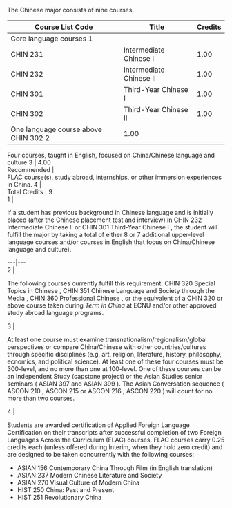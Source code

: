The Chinese major consists of nine courses.

Course List  Code  |  Title  |  Credits  
---|---|---  
Core language courses  1  |  
CHIN 231  |  Intermediate Chinese I  |  1.00  
CHIN 232  |  Intermediate Chinese II  |  1.00  
CHIN 301  |  Third-Year Chinese I  |  1.00  
CHIN 302  |  Third-Year Chinese II  |  1.00  
One language course above CHIN 302  2  |  1.00  
Four courses, taught in English, focused on China/Chinese language and culture
3  |  4.00  
Recommended  |  
FLAC course(s), study abroad, internships, or other immersion experiences in
China.  4  |  
Total Credits  |  9  
1  |

If a student has previous background in Chinese language and is initially
placed (after the Chinese placement test and interview) in  CHIN 232
Intermediate Chinese II  or  CHIN 301 Third-Year Chinese I  , the student will
fulfill the major by taking a total of either 8 or 7 additional upper-level
language courses and/or courses in English that focus on China/Chinese
language and culture).  
  
---|---  
2  |

The following courses currently fulfill this requirement:  CHIN 320 Special
Topics in Chinese  ,  CHIN 351 Chinese Language and Society through the Media
,  CHIN 360 Professional Chinese  , or the equivalent of a  CHIN 320  or above
course taken during _Term in China_ at ECNU and/or other approved study abroad
language programs.  
  
3  |

At least one course must examine transnationalism/regionalism/global
perspectives or compare China/Chinese with other countries/cultures through
specific disciplines (e.g. art, religion, literature, history, philosophy,
ecnomics, and political science). At least one of these four courses must be
300-level, and no more than one at 100-level. One of these courses can be an
Independent Study (capstone project) or the Asian Studies senior seminars (
ASIAN 397  and  ASIAN 399  ). The Asian Conversation sequence (  ASCON 210  ,
ASCON 215  or  ASCON 216  ,  ASCON 220  ) will count for no more than two
courses.  
  
4  |

Students are awarded certification of Applied Foreign Language Certification
on their transcripts after successful completion of two Foreign Languages
Across the Curriculum (FLAC) courses. FLAC courses carry 0.25 credits each
(unless offered during Interim, when they hold zero credit) and are designed
to be taken concurrently with the following courses:

  * ASIAN 156 Contemporary China Through Film (in English translation) 
  * ASIAN 237 Modern Chinese Literature and Society 
  * ASIAN 270 Visual Culture of Modern China 
  * HIST 250 China: Past and Present 
  * HIST 251 Revolutionary China 

